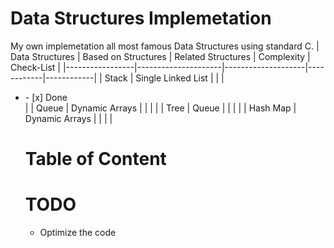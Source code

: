 # Data Structures Implemetation
My own implemetation all most famous Data Structures using standard C.
| Data Structures | Based on Structures | Related Structures | Complexity | Check-List |
|-----------------|---------------------|--------------------|------------|------------|
| Stack          | Single Linked List  |                    |            | <ul><li>- [x] Done</li>           |
| Queue           | Dynamic Arrays      |                    |            |            |
| Tree            | Queue               |                    |            |            |
| Hash Map        | Dynamic Arrays      |                    |            |            |
# Table of Content
# TODO
- Optimize the code
